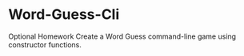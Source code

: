 # Word-Guess-Cli

Optional Homework
Create a Word Guess command-line game using constructor functions.
